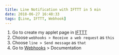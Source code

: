 ```yaml
---
title: Line Notification with IFTTT in 5 min
date: 2018-06-27 16:48:33
tags: [Line, IFTTT, Webhook]
---
```


1. Go to create my applet page in [IFTTT](https://ifttt.com/create)
2. Choose `webhooks > Receive a web request` as `this`
3. Choose `line > Send message` as `that`
4. Go to [Webhooks](https://ifttt.com/maker_webhooks) > Documentation